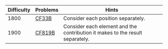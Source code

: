 | Difficulty | Problems | Hints |
| -------- | -------- | -------- |
| 1800 | [CF33B](https://codeforces.com/problemset/problem/33/B) | Consider each position separately. |
| 1900 | [CF819B](https://codeforces.com/problemset/problem/819/B) | Consider each element and the contribution it makes to the result separately. |
